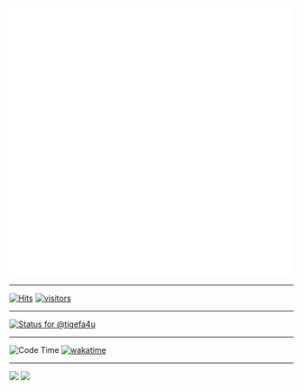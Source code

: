 ![Metrics](/github-metrics.svg)

<hr />

[![Hits](https://hits.seeyoufarm.com/api/count/incr/badge.svg?url=https%3A%2F%2Fgithub.com%2Ftigefa4u&count_bg=%2379C83D&title_bg=%23555555&icon=&icon_color=%23E7E7E7&title=hits&edge_flat=false)](https://hits.seeyoufarm.com)
[![visitors](https://visitor-badge.deta.dev/badge?page_id=tigefa4u.tigefa4u)](https://visitor-badge.deta.dev)

<hr />

[![Status for @tigefa4u](https://badge.stateful.com/tigefa4u/status.svg)](https://app.stateful.com/@tigefa4u)

<hr />

![Code Time](https://img.shields.io/endpoint?style=flat&url=https://codetime-api.datreks.com/badge/4066?logoColor=white%26project=%26recentMS=0%26showProject=false)
[![wakatime](https://wakatime.com/badge/user/d91ac116-3b65-4011-a8b7-dde470611f04.svg)](https://wakatime.com/@tigefa)

<hr \>

[![](https://dcbadge.vercel.app/api/shield/213818453071495168?style=social)](https://s.id/tigefa-cord)
[![](https://dcbadge.vercel.app/api/server/Ya2pmcnTPF?style=social)](https://s.id/tigefa-cord)

